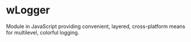 # wLogger
Module in JavaScript providing convenient, layered, cross-platform means for multilevel, colorful logging.








